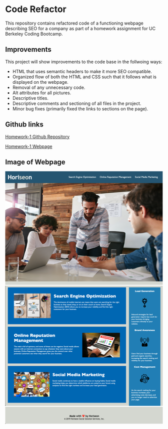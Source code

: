 # Code Refactor

This repository contains refactored code of a functioning webpage describing SEO for a company as part of a homework assignment for UC Berkeley Coding Bootcamp. 

## Improvements

This project will show improvements to the code base in the follwoing ways:
* HTML that uses semantic headers to make it more SEO compatible.
* Organized flow of both the HTML and CSS such that it follows what is displayed on the webpage.
* Removal of any unnecessary code.
* Alt attributes for all pictures.
* Descriptive titles.
* Descriptive comments and sectioning of all files in the project.
* Minor bug fixes (primarily fixed the links to sections on the page).

## Github links

[Homework-1 Github Repository](https://github.com/sean-marten/homework1)

[Homework-1 Webpage](https://sean-marten.github.io/homework1/)

## Image of Webpage
![screenshot](./assets/images/headers-and-background.png)
![screenshot](./assets/images/main-and-side-content.png)
![screenshot](./assets/images/footer.png)